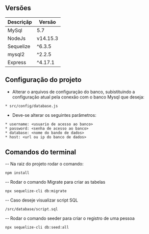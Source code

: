 ## Versões

| Descriçãp | Versão |
|-|-|
| MySql | 5.7 |
| NodeJs | v14.15.3 |
| Sequelize | ^6.3.5 |
| mysql2 | ^2.2.5 |
| Express | ^4.17.1 |


## Configuração do projeto
- Alterar o arquivos de configuração do banco, subistituindo a configuração atual pela conexão com o banco Mysql que deseja:
```
* src/config/database.js
```

- Deve-se alterar os seguintes parâmetros:
```
* username: <usuario de acesso ao banco>
* password: <senha de acesso ao banco>
* database: <nome do bando de dados>
* host: <url ou ip do banco de dados>
```

## Comandos do terminal

-- Na raiz do projeto rodar o comando:
```
npm install
```
-- Rodar o comando Migrate para criar as tabelas
```
npx sequelize-cli db:migrate
```

-- Caso deseje visualizar script SQL
```
/src/database/script.sql
```

-- Rodar o comando seeder para criar o registro de uma pessoa
```
npx sequelize-cli db:seed:all
```
